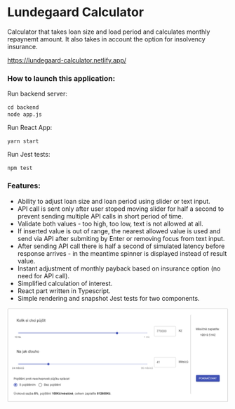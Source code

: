 # Lundegaard Calculator
Calculator that takes loan size and load period and calculates monthly repaynemt amount. It also takes in account the option for insolvency insurance.

https://lundegaard-calculator.netlify.app/

### How to launch this application:


Run backend server:

    cd backend
    node app.js


Run React App:

    yarn start

Run Jest tests:
    
    npm test


### Features:
- Ability to adjust loan size and loan period using slider or text input.
- API call is sent only after user stoped moving slider for half a second to prevent sending multiple API calls in short period of time.
- Validate both values - too high, too low, text is not allowed at all.
- If inserted value is out of range, the nearest allowed value is used and send via API after submiting by Enter or removing focus from text input.
- After sending API call there is half a second of simulated latency before response arrives - in the meantime spinner is displayed instead of result value.
- Instant adjustment of monthly payback based on insurance option (no need for API call).
- Simplified calculation of interest.
- React part written in Typescript.
- Simple rendering and snapshot Jest tests for two components.

![alt text](https://github.com/Tchomasek/Lundegaard-Calculator/blob/master/calculator_prtscr.png)
